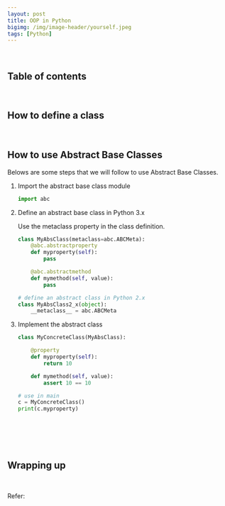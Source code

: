 ```yaml
---
layout: post
title: OOP in Python
bigimg: /img/image-header/yourself.jpeg
tags: [Python]
---
```





<br>

## Table of contents





<br>

## How to define a class






<br>

## How to use Abstract Base Classes

Belows are some steps that we will follow to use Abstract Base Classes.

1. Import the abstract base class module

    ```python
    import abc
    ```

2. Define an abstract base class in Python 3.x

    Use the metaclass property in the class definition.

    ```python
    class MyAbsClass(metaclass=abc.ABCMeta):
        @abc.abstractproperty
        def myproperty(self):
            pass

        @abc.abstractmethod
        def mymethod(self, value):
            pass

    # define an abstract class in Python 2.x
    class MyAbsClass2_x(object):
        __metaclass__ = abc.ABCMeta
    ```

3. Implement the abstract class

    ```python
    class MyConcreteClass(MyAbsClass):

        @property
        def myproperty(self):
            return 10

        def mymethod(self, value):
            assert 10 == 10

    # use in main
    c = MyConcreteClass()
    print(c.myproperty)
    ```

<br>

## 





<br>

## Wrapping up




<br>

Refer:

[]()